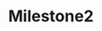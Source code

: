 ---
title: "Milestone2"
class: "milestone"
current : false
weight: 2
text: "Beacon: Identity & Access Management"
---